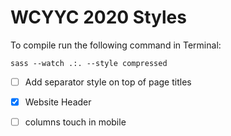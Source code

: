 # WCYYC 2020 Styles

To compile run the following command in Terminal:

```
sass --watch .:. --style compressed
```

- [ ] Add separator style on top of page titles

- [x] Website Header

- [ ] columns touch in mobile